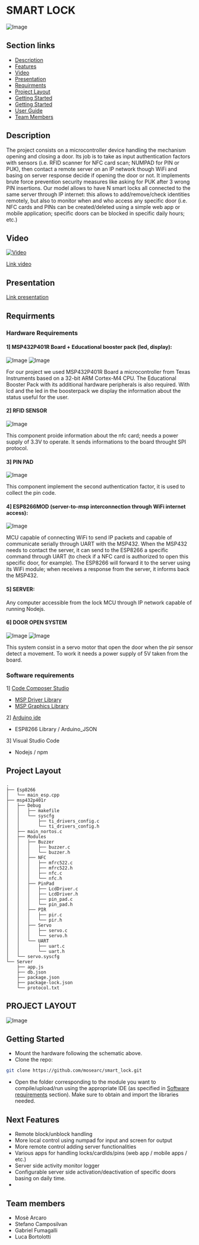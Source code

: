 # SMART LOCK
![Image](/media/scheme.png)

## Section links
 - [Description](#Description)
 - [Features](#Features)
 - [Video](#Video)
 - [Presentation](#Presentation)
 - [Requirments](#Requirments)
 - [Project Layout](#Project-Layout)
 - [Getting Started](#Getting-Started)
 - [Getting Started](#Getting-Started)
 - [User Guide](#User-Guide)
 - [Team Members](#Team-Members)

## Description
The project consists on a microcontroller device handling the mechanism opening and closing a door. Its job is to take as input authentication factors with sensors (i.e. RFID scanner for NFC card scan; NUMPAD for PIN or PUK), then contact a remote server on an IP network though WiFi and basing on server response decide if opening the door or not. It implements brute force prevention security measures like asking for PUK after 3 wrong PIN insertions. Our model allows to have N smart locks all connected to the same server through IP internet: this allows to add/remove/check identities remotely, but also to monitor when and who access any specific door (i.e. NFC cards and PINs can be created/deleted using a simple web app or mobile application; specific doors can be blocked in specific daily hours; etc.)
## Video
[![Video](https://img.youtube.com/vi/HvxnWQClJyk/0.jpg)](https://www.youtube.com/watch?v=HvxnWQClJyk)

[Link video](https://youtu.be/HvxnWQClJyk)

## Presentation
[Link presentation]()

## Requirments

### Hardware Requirements

#### 1] MSP432P401R Board + Educational booster pack (led, display):
![Image](/media/boosterpack.png)
![Image](/media/msp.jpg)

For our project we used MSP432P401R Board a microcontroller from Texas Instruments based on a 32-bit ARM Cortex-M4 CPU. The Educational Booster Pack with its additional hardware peripherals is also required.
With lcd and the led in the boosterpack we display the information about the status useful for the user.

####  2] RFID SENSOR
![Image](/media/rfid.png)

This component proide information about the nfc card; needs a power supply of 3.3V to operate. It sends informations to the board throught SPI protocol.

#### 3] PIN PAD
![Image](/media/pinpad.jpg)

This component implement the second authentication factor, it is used to collect the pin code.

#### 4] ESP8266MOD (server-to-msp interconnection through WiFi internet access):
![Image](/media/esp.png)

MCU capable of connecting WiFi to send IP packets and capable of communicate serially through UART with the MSP432. When the MSP432 needs to contact the server, it can send to the ESP8266 a specific command through UART (to check if a NFC card is authorized to open this specific door, for example). The ESP8266 will forward it to the server using its WiFi module; when receives a response from the server, it informs back the MSP432.

#### 5] SERVER:

Any computer accessible from the lock MCU through IP network capable of running Nodejs.

#### 6] DOOR OPEN SYSTEM
![Image](/media/pir.jpg)
![Image](/media/servo.jpg)

This system consist in a servo motor that open the door when the pir sensor detect a movement. To work it needs a power supply of 5V taken from the board.


### Software requirements
1] [Code Composer Studio](https://www.ti.com/tool/CCSTUDIO)
- [MSP Driver Library](https://www.ti.com/tool/MSPDRIVERLIB)
- [MSP Graphics Library](https://www.ti.com/tool/MSP-GRLIB)

2] [Arduino ide](https://www.arduino.cc/en/software)
- ESP8266 Library / Arduino_JSON

3] Visual Studio Code
- Nodejs / npm



  
## Project Layout
``` 
.
├── Esp8266
│   └── main_esp.cpp
├── msp432p401r
│   ├── Debug
│   │   ├── makefile
│   │   └── syscfg
│   │       ├── ti_drivers_config.c
│   │       └── ti_drivers_config.h
│   ├── main_nortos.c
│   ├── Modules
│   │   ├── Buzzer
│   │   │   ├── buzzer.c
│   │   │   └── buzzer.h
│   │   ├── NFC
│   │   │   ├── mfrc522.c
│   │   │   ├── mfrc522.h
│   │   │   ├── nfc.c
│   │   │   └── nfc.h
│   │   ├── PinPad
│   │   │   ├── LcdDriver.c
│   │   │   ├── LcdDriver.h
│   │   │   ├── pin_pad.c
│   │   │   └── pin_pad.h
│   │   ├── PIR
│   │   │   ├── pir.c
│   │   │   └── pir.h
│   │   ├── Servo
│   │   │   ├── servo.c
│   │   │   └── servo.h
│   │   └── UART
│   │       ├── uart.c
│   │       └── uart.h
│   └── servo.syscfg
└── Server
    ├── app.js
    ├── db.json
    ├── package.json
    ├── package-lock.json
    └── protocol.txt
```
## PROJECT LAYOUT
![Image](/media/FSM_smart_lock.jpg)

## Getting Started
- Mount the hardware following the schematic above.
- Clone the repo:
``` bash
git clone https://github.com/mosearc/smart_lock.git
```
- Open the folder corresponding to the module you want to compile/upload/run using the appropriate IDE (as specified in [Software requirements](#Software-requirements) section). Make sure to obtain and import the libraries needed.
## Next Features
- Remote block/unblock handling
- More local control using numpad for input and screen for output
- More remote control adding server functionalities
- Various apps for handling locks/cardIds/pins (web app / mobile apps / etc.)
- Server side activity monitor logger
- Configurable server side activation/deactivation of specific doors basing on daily time.
- 
## Team members
 - Mosè Arcaro
 - Stefano Camposilvan
 - Gabriel Fumagalli
 - Luca Bortolotti
